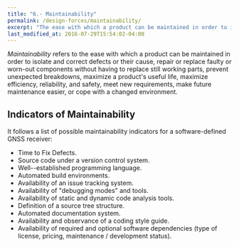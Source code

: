 ```yaml
---
title: "6.- Maintainability"
permalink: /design-forces/maintainability/
excerpt: "The ease with which a product can be maintained in order to isolate and correct defects and cope with a changing environment."
last_modified_at: 2016-07-29T15:54:02-04:00
---
```


_Maintainability_ refers to the ease with which a product can be maintained in order to isolate and correct defects or their cause, repair or replace faulty or worn-out components without having to replace still working parts, prevent unexpected breakdowns, maximize a product's useful life, maximize efficiency, reliability, and safety, meet new requirements, make future maintenance easier, or cope with a changed environment.


## Indicators of Maintainability

It follows a list of possible maintainability indicators for a software-defined GNSS receiver:

* Time to Fix Defects.
* Source code under a version control system.
* Well--established programming language.
* Automated build environments.
* Availability of an issue tracking system.
* Availability of "debugging modes" and tools.
* Availability of static and dynamic code analysis tools.
* Definition of a source tree structure.
* Automated documentation system.
* Availability and observance of a coding style guide.
* Availability of required and optional software dependencies (type of license, pricing, maintenance / development status).
